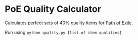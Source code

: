 # PoE Quality Calculator

Calculates perfect sets of 40% quality items for [Path of Exile](https://www.pathofexile.com/).

Run using `python quality.py [list of item qualities]`
